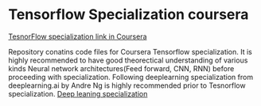 # Tensorflow Specialization coursera

[TesnorFlow specialization link in Coursera](https://www.coursera.org/specializations/tensorflow-in-practice#courses)

Repository conatins code files for Coursera Tensorflow specialization. 
It is highly recommended to have good theorectical understanding of various kinds Neural network architectures(Feed forward, CNN, RNN) before proceeding with specialization. 
Following deeplearning specialization from deeplearning.ai by Andre Ng is highly recommended prior to Tesnorflow specialization.
[Deep leaning specialization](https://www.coursera.org/specializations/deep-learning?#courses)
